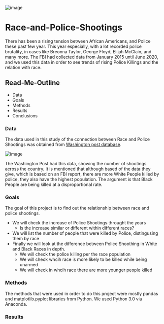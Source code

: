 ![image](https://user-images.githubusercontent.com/70491460/93471239-1866fa80-f8c1-11ea-944f-0d42065c6273.png)
<p align="center">
   <![image](https://user-images.githubusercontent.com/70491460/93471239-1866fa80-f8c1-11ea-944f-0d42065c6273.png)>
<div align="center">
   <figcaption></figcaption>
</div>
</p>


# Race-and-Police-Shootings

There has been a rising tension between African Americans, and Police these past few year. This year especially, with a lot recorded police brutality, in cases like Breonna Taylor, George Floyd, Elijah McClain, and many more. The FBI had collected data from January 2015 until June 2020, and we used this data in order to see trends of rising Police Killings and the relation with race.

## Read-Me-Outline

* Data
* Goals
* Methods
* Results
* Conclusions

### Data

The data used in this study of the connection between Race and Police Shootings was obtained from [Washington post database](https://www.washingtonpost.com/graphics/investigations/police-shootings-database/).  

![image](https://user-images.githubusercontent.com/70491460/93474416-4fd7a600-f8c5-11ea-83be-575f4160085c.png)

The Washington Post had this data, showing the number of shootings across the country. It is mentioned that although based of the data they give, which is based on an FBI report, there are more White People killed by police, they also have the highest population. The argument is that Black People are being killed at a disproportional rate.

### Goals

The goal of this project is to find out the relationship between race and police shootings. 
* We will check the increase of Police Shootings throught the years
   * Is the increase similar or different within different races?
* We will list the number of people that were killed by Police, distingusing them by race
* Finally we will look at the difference between Police Shoothing in White and Black Races in depth.
   * We will check the police killing per the race population
   * We will check whcih race is more likely to be killed while being unarmed
   * We will check in whcih race there are more younger people killed

### Methods

The methods that were used in order to do this project were mostly pandas and matplotlib.pyplot libraries from Python.
We used Python 3.0 via Anaconda.

### Results

